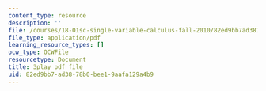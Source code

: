 ```yaml
---
content_type: resource
description: ''
file: /courses/18-01sc-single-variable-calculus-fall-2010/82ed9bb7ad3878b0bee19aafa129a4b9_-CsEPYeSBsg.pdf
file_type: application/pdf
learning_resource_types: []
ocw_type: OCWFile
resourcetype: Document
title: 3play pdf file
uid: 82ed9bb7-ad38-78b0-bee1-9aafa129a4b9
---
```

